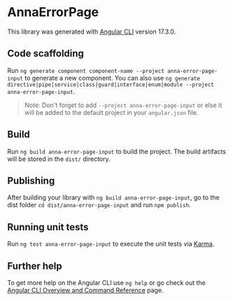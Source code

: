 # AnnaErrorPage

This library was generated with [Angular CLI](https://github.com/angular/angular-cli) version 17.3.0.

## Code scaffolding

Run `ng generate component component-name --project anna-error-page-input` to generate a new component. You can also use `ng generate directive|pipe|service|class|guard|interface|enum|module --project anna-error-page-input`.
> Note: Don't forget to add `--project anna-error-page-input` or else it will be added to the default project in your `angular.json` file. 

## Build

Run `ng build anna-error-page-input` to build the project. The build artifacts will be stored in the `dist/` directory.

## Publishing

After building your library with `ng build anna-error-page-input`, go to the dist folder `cd dist/anna-error-page-input` and run `npm publish`.

## Running unit tests

Run `ng test anna-error-page-input` to execute the unit tests via [Karma](https://karma-runner.github.io).

## Further help

To get more help on the Angular CLI use `ng help` or go check out the [Angular CLI Overview and Command Reference](https://angular.io/cli) page.
